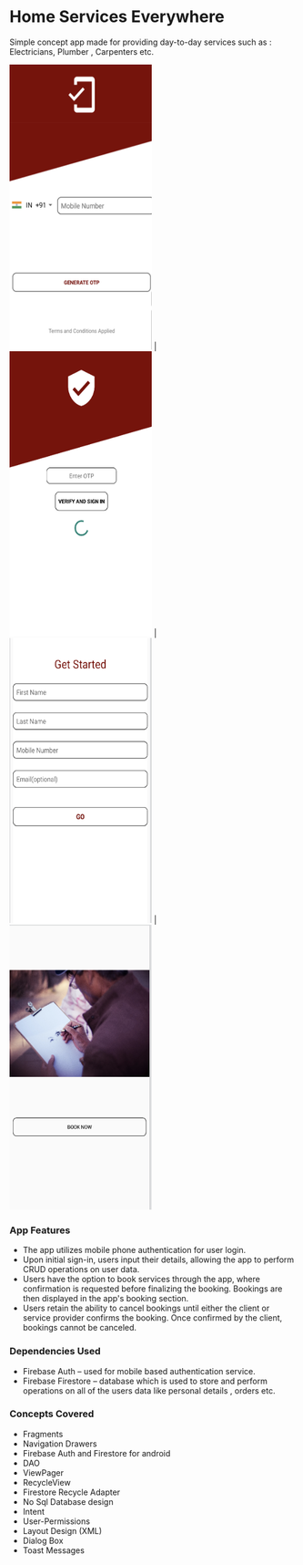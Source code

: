 # Home Services Everywhere
Simple concept app made for providing day-to-day services such as : Electricians, Plumber , Carpenters etc.  


<img src="images/Login page.png" width = 250 height = 500> | <img src="images/otp.png" width = 250 height = 500> | <img src="images/update details.png" width = 250 height = 500> | <img src="images/book activity.png" width = 250 height = 500>
### App Features 

   * The app utilizes mobile phone authentication for user login.
   * Upon initial sign-in, users input their details, allowing the app to perform CRUD operations on user data.
   * Users have the option to book services through the app, where confirmation is requested before finalizing the booking. Bookings are then displayed in the app's booking section.
   * Users retain the ability to cancel bookings until either the client or service provider confirms the booking. Once confirmed by the client, bookings cannot be canceled.

      
### Dependencies Used
   * Firebase Auth – used for mobile based authentication service.
   * Firebase Firestore –  database which is used to store and perform operations on all of the users data like personal details , orders etc.

### Concepts Covered
   * Fragments
   * Navigation Drawers
   * Firebase Auth and Firestore for android
   * DAO
   * ViewPager
   * RecycleView
   * Firestore Recycle Adapter
   * No Sql Database design
   * Intent
   * User-Permissions
   * Layout Design (XML)
   * Dialog Box
   * Toast Messages
   

